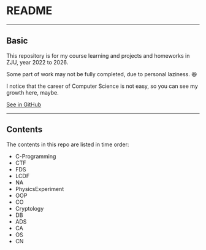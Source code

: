 # README

---

## Basic

This repository is for my course learning and projects and homeworks in ZJU, year 2022 to 2026.

Some part of work may not be fully completed, due to personal laziness. 😆

I notice that the career of Computer Science is not easy, so you can see my growth here, maybe.

[See in GitHub](https://github.com/lEEExp3rt/ZJU-CoursesAndProjects.git)

---

## Contents

The contents in this repo are listed in time order:

* C-Programming
* CTF
* FDS
* LCDF
* NA
* PhysicsExperiment
* OOP
* CO
* Cryptology
* DB
* ADS
* CA
* OS
* CN
